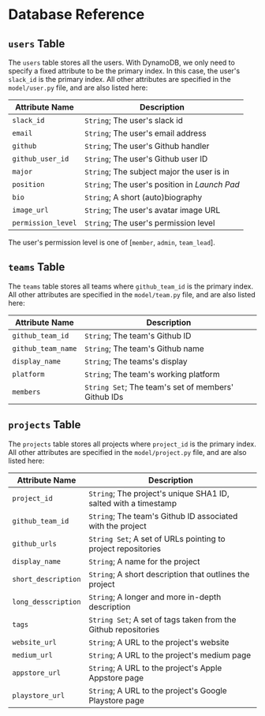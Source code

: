 # Database Reference

## `users` Table

The `users` table stores all the users. With DynamoDB, we only need to specify a
fixed attribute to be the primary index. In this case, the user's `slack_id` is
the primary index. All other attributes are specified in the `model/user.py`
file, and are also listed here:

Attribute Name | Description
---|---
`slack_id` | `String`; The user's slack id
`email` | `String`; The user's email address
`github` | `String`; The user's Github handler
`github_user_id` | `String`; The user's Github user ID
`major` | `String`; The subject major the user is in
`position` | `String`; The user's position in _Launch Pad_
`bio` | `String`; A short (auto)biography
`image_url` | `String`; The user's avatar image URL
`permission_level` | `String`; The user's permission level

The user's permission level is one of [`member`, `admin`, `team_lead`].

## `teams` Table

The `teams` table stores all teams where `github_team_id` is the primary index.
All other attributes are specified in the `model/team.py` file, and are also
listed here:

Attribute Name | Description
---|---
`github_team_id` | `String`; The team's Github ID
`github_team_name` | `String`; The team's Github name
`display_name` | `String`; The teams's display
`platform` | `String`; The team's working platform
`members` | `String Set`; The team's set of members' Github IDs

## `projects` Table

The `projects` table stores all projects where `project_id` is the primary
index. All other attributes are specified in the `model/project.py` file, and
are also listed here:

Attribute Name | Description
---|---
`project_id` | `String`; The project's unique SHA1 ID, salted with a timestamp
`github_team_id` | `String`; The team's Github ID associated with the project
`github_urls` | `String Set`; A set of URLs pointing to project repositories
`display_name` | `String`; A name for the project
`short_description` | `String`; A short description that outlines the project
`long_desscription` | `String`; A longer and more in-depth description
`tags` | `String Set`; A set of tags taken from the Github repositories
`website_url` | `String`; A URL to the project's website
`medium_url` | `String`; A URL to the project's medium page
`appstore_url` | `String`; A URL to the project's Apple Appstore page
`playstore_url` | `String`; A URL to the project's Google Playstore page
